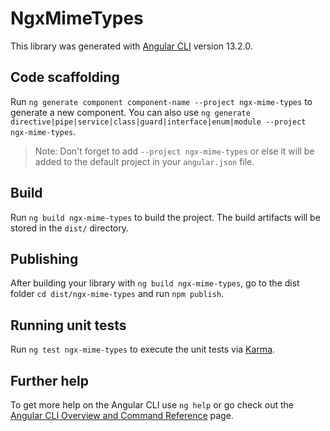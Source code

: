 # NgxMimeTypes

This library was generated with [Angular CLI](https://github.com/angular/angular-cli) version 13.2.0.

## Code scaffolding

Run `ng generate component component-name --project ngx-mime-types` to generate a new component. You can also use `ng generate directive|pipe|service|class|guard|interface|enum|module --project ngx-mime-types`.
> Note: Don't forget to add `--project ngx-mime-types` or else it will be added to the default project in your `angular.json` file. 

## Build

Run `ng build ngx-mime-types` to build the project. The build artifacts will be stored in the `dist/` directory.

## Publishing

After building your library with `ng build ngx-mime-types`, go to the dist folder `cd dist/ngx-mime-types` and run `npm publish`.

## Running unit tests

Run `ng test ngx-mime-types` to execute the unit tests via [Karma](https://karma-runner.github.io).

## Further help

To get more help on the Angular CLI use `ng help` or go check out the [Angular CLI Overview and Command Reference](https://angular.io/cli) page.

